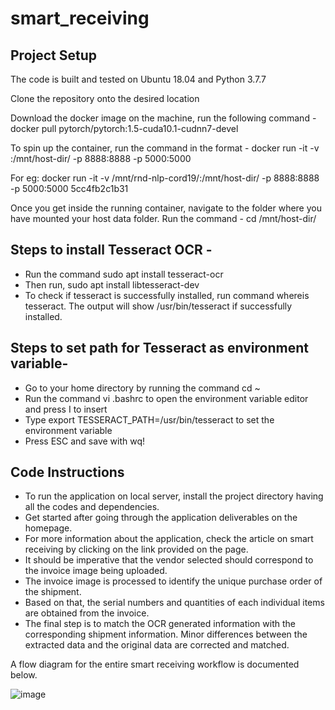 # smart_receiving

## Project Setup

The code is built and tested on Ubuntu 18.04 and Python 3.7.7

Clone the repository onto the desired location

Download the docker image on the machine, run the following command -
docker pull pytorch/pytorch:1.5-cuda10.1-cudnn7-devel

To spin up the container, run the command in the format -
docker run -it -v <location-of-source-code>:/mnt/host-dir/ -p 8888:8888 -p 5000:5000 <image-id>

For eg: docker run -it -v /mnt/rnd-nlp-cord19/:/mnt/host-dir/ -p 8888:8888 -p 5000:5000 5cc4fb2c1b31

Once you get inside the running container, navigate to the folder where you have mounted your host data folder. Run the command - cd /mnt/host-dir/

## Steps to install Tesseract OCR -

* Run the command sudo apt install tesseract-ocr
* Then run, sudo apt install libtesseract-dev
* To check if tesseract is successfully installed, run command whereis tesseract. The output will show /usr/bin/tesseract if successfully installed.

## Steps to set path for Tesseract as environment variable-

* Go to your home directory by running the command cd ~
* Run the command vi .bashrc to open the environment variable editor and press I to insert
* Type export TESSERACT_PATH=/usr/bin/tesseract to set the environment variable
* Press ESC and save with wq!


## Code Instructions

* To run the application on local server, install the project directory having all the codes and dependencies.
* Get started after going through the application deliverables on the homepage.
* For more information about the application, check the article on smart receiving by clicking on the link provided on the page.
* It should be imperative that the vendor selected should correspond to the invoice image being uploaded. 
* The invoice image is processed to identify the unique purchase order of the shipment. 
* Based on that, the serial numbers and quantities of each individual items are obtained from the invoice.
* The final step is to match the OCR generated information with the corresponding shipment information. Minor differences between the extracted data and the original data are corrected and matched. 

A flow diagram for the entire smart receiving workflow is documented below.

![image](https://user-images.githubusercontent.com/109595324/190481417-a674b5b8-bdb3-4cd6-b30c-7e48230cbc4a.png)
